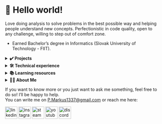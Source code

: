 # 👋 Hello world!
Love doing analysis to solve problems in the best possible way and helping people understand new concepts. Perfectionistic in code quality, open to any challenge, willing to step out of comfort zone.
 - Earned Bachelor’s degree in Informatics (Slovak University of Technology - FIIT).

<details>
 <summary><b>✔️ Projects</b></summary>

 #### **Interactive tutorials in machine learning (2018)**
 <img src="https://github.com/freezpmark/Machine-Learning/blob/master/Dash_app3.jpg" align="right" width="300" height="192"/>
 <p align="justify">Created a web application that provides interactive and extensive visualizations of Naive Bayes classifier allowing us to deeply track its computational processes. Used a freshly released Dash framework in which the functionalities I used were not documented well yet. Along with this, I’ve explained the fundamentals of ML in Bachelor's thesis and created an introductory tutorial for machine learning text classification methods in ipynb document. (Python, Dash framework, Jupyter Notebook, HTML, CSS)</p>

 #### **Artificial Intelligence algorithms (2020)**
 <img src="https://github.com/freezpmark/Artificial-Intelligence/blob/master/animation.gif" align='right' width='300' height='158'/>
 <p align="justify">Created an app that produces GIF animation that visualizes: creation of map in Zen garden approach, shortest path visiting all destinations, deducing new facts from facts that are being collected at certain destinations. The intention behind this project was to improve Python coding skills while practising implementation of some of the most widely mentioned algorithms in AI that don't use machine learning techniques. (Python)</p>

 #### **Deep Learning (?)**
 </details>

<details>
 <summary><b>🛠️ Technical experience</b></summary>

  - **Development:** Python (Odoo ERP Software Development, Google/Discord API), C, C++, Java, PostgreSQL, HTML, CSS, JavaScript
  - **Tools:** VSCode, PyCharm, Git, GitHub/Lab, Jupyter, Heroku
  - **Interests:** Algorithms, AI (Machine/Deep Learning, NLP, Data Science), Python (NumPy, Pandas, Matplotlib, Sklearn, Dash, Tensorflow, PyTorch, spaCy)

[![Top Langs](https://github-readme-stats.vercel.app/api/top-langs/?username=freezpmark&layout=compact&hide=html)](https://github.com/anuraghazra/github-readme-stats)
</details>

<details>
 <summary><b>📚 Learning resources</b></summary>
 
 #### Books:
 ✔️ Programming in Python 3 (Mark Summerfield)  
 ✔️ Building Chatbots with Python (Sumit Raj)  
 📝 Neural Networks From Scratch (Harrison Kinsley & Daniel Kukiela)  
 📝 Hands-on Machine Learning with Scikit-Learn, Keras & Tensorflow (Aurélien Géron)  

 #### Coursera courses:
 ✔️ Machine Learning (2012) (61 hrs)  
 ✔️ Machine Learning: Classification (21 hrs)  
 ✔️ Learning How to Learn (15 hrs)  
 ✔️ AI For Everyone (12 hrs)  
 📝 Algorithms Specialization (64 hrs)  
 📝 Mathematics for Machine Learning Specialization (64 hrs)  
 📝 Applied Data Science with Python Specialization (140 hrs)  
 📝 Machine Learning (2022) (?)  
 ✔️ Deep Learning Specialization (180 hrs)  
 ✔️ Natural Language Processing Specialization (128 hrs)

 #### Youtube channels:
 📝 Sentdex, Corey Shafer, Python Programmer, Real Python, Data School, Freecodecamp, Tech With Tim, CS Dojo, TechLead, Daniel Bourke
</details>

<details>
 <summary><b>💁‍♂️ About Me</b></summary>
 
 Ever since childhood, one of the things that always got my attention was Artificial Intelligence. Despite the fact it was just from a game, I have always found simulation of any kind of human behavior fascinating. These kinds of modern technologies will play a big part in shaping the future, and I believe and hope in a good way!

 I've picked this domain for my Bachelor thesis project that was about making a tutorial for explaining two text classification algorithms. Using the framework Dash that was just released at that time, I was able to provide extensive interactive visualizations on a web application that was allowing us to track computational processes behind the algorithm.
 I've been enjoying the whole process of implementing it a lot and did even more than I was asked to mainly because:
 - I love teaching and helping people understand how things work
 - I love doing analysis to solve problems in the best possible way
 - Learning and doing things I am passionate about

 I also like learning and speaking English. I've been attending conversational English camps as a volunteer and lived in London for 8 months right after high school to work and improve my English speaking level. During my first job I became interested in Korean language and culture. After saving some money, I’ve decided to move to South Korea and I’m currently looking for a way to work there.

 <b>My other interests:</b>
  - Guitar, Photography, Youtube
  - Physical/Mental Health
  - PC/Board Games

</details>


 If you want to know more or you just want to ask me something, feel free to do so! I’ll be happy to help.  
 You can write me on P.Markus1337@gmail.com or reach me here:

[<img src='https://cdn.jsdelivr.net/npm/simple-icons@3.0.1/icons/linkedin.svg' alt='linkedin' height='40'>](https://www.linkedin.com/in/freezpmark/)
[<img src='https://cdn.jsdelivr.net/npm/simple-icons@3.0.1/icons/instagram.svg' alt='instagram' height='40'>](https://www.instagram.com/freezpmark/)
[<img src='https://cdn.jsdelivr.net/npm/simple-icons@3.0.1/icons/steam.svg' alt='steam' height='40'>](https://steamcommunity.com/id/freezpmark/)
[<img src='https://cdn.jsdelivr.net/npm/simple-icons@3.0.1/icons/youtube.svg' alt='youtube' height='40'>](https://www.youtube.com/channel/UCZNX8ott8G_Fhu39ReKOYuQ/) [<img src='https://cdn.jsdelivr.net/npm/simple-icons@3.0.1/icons/discord.svg' alt='discord' height='40'>](https://discord.gg/pdGDJbR)

</details>
